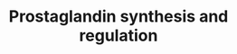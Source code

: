 ---
annotations:
- id: PW:0000156
  parent: classic metabolic pathway
  type: Pathway Ontology
  value: prostaglandin metabolic pathway
authors:
- Nsalomonis
- MaintBot
- Ddigles
- L Dupuis
- Eweitz
description: ''
last-edited: 2021-05-16
organisms:
- Rattus norvegicus
redirect_from:
- /index.php/Pathway:WP303
- /instance/WP303
- /instance/WP303_rr117006
revision: r117006
schema-jsonld:
- '@context': https://schema.org/
  '@id': https://wikipathways.github.io/pathways/WP303.html
  '@type': Dataset
  creator:
    '@type': Organization
    name: WikiPathways
  description: ''
  keywords:
  - ANXA8
  - Anxa1
  - Anxa2
  - Anxa3
  - Anxa4
  - Anxa5
  - Anxa6
  - Calcium
  - Cyp11a1
  - Edn1
  - Ednra
  - Ednrb
  - Hpgd
  - Hsd11b1
  - Hsd11b2
  - PGE2
  - PGF2a
  - PGI2
  - PTGDR
  - Pla2g4a
  - Prl
  - Ptgds
  - Ptger1
  - Ptger2
  - Ptger3
  - Ptger4
  - Ptgfr
  - Ptgir
  - Ptgis
  - Ptgs1
  - Ptgs2
  - S100a10
  - S100a6
  - Scgb1a1
  - TXA2
  - Tbxas1
  license: CC0
  name: Prostaglandin synthesis and regulation
seo: CreativeWork
title: Prostaglandin synthesis and regulation
wpid: WP303
---